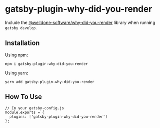 # gatsby-plugin-why-did-you-render

Include the [@welldone-software/why-did-you-render](https://github.com/welldone-software/why-did-you-render) library when running `gatsby develop`.

## Installation

Using npm:

```
npm i gatsby-plugin-why-did-you-render
```

Using yarn:

```
yarn add gatsby-plugin-why-did-you-render
```

## How To Use

```
// In your gatsby-config.js
module.exports = {
  plugins: ['gatsby-plugin-why-did-you-render']
};
```

